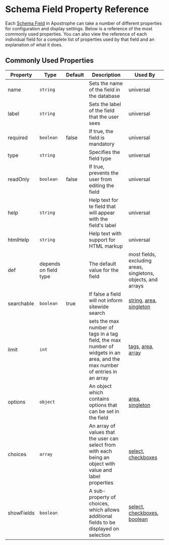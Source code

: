 
# Schema Field Property Reference

Each [Schema Field](/tutorials/advanced-development/schema-guide.md#guide-to-schema-field-types) in Apostrophe can take a number of different properties for configuration and display settings. Below is a reference of the most commonly used properties. You can also view the reference of each individual field for a complete list of properties used by that field and an explanation of what it does.

## Commonly Used Properties

| Property | Type | Default | Description | Used By |
|----------|------|---------|-------------|---------|
|name | `string` | | Sets the name of the field in the database | universal |
|label | `string` | | Sets the label of the field that the user sees | universal |
|required | `boolean` | false | If true, the field is mandatory | universal |
|type | `string` | | Specifies the field type | universal |
|readOnly | `boolean` | false | If true, prevents the user from editing the field | universal |
|help | `string` | | Help text for te field that will appear with the field's label | universal |
|htmlHelp | `string` | | Help text with support for HTML markup | universal |
|def | depends on field type | | The default value for the field | most fields, excluding areas, singletons, objects, and arrays |
|searchable | `boolean` | true | If false a field will not inform sitewide search | [string](field-types/string.md), [area](field-types/area.md), [singleton](field-types/singleton.md) |
|limit | `int` | | sets the max number of tags in a tag field, the max number of widgets in an area, and the max number of entries in an array  | [tags](field-types/tags.md), [area](field-types/area.md), [array](field-types/array.md)  |
|options | `object` | | An object which contains options that can be set in the field | [area](field-types/area.md), [singleton](field-types/singleton.md) |
|choices | `array` | | An array of values that the user can select from with each being an object with value and label properties | [select](field-types/select.md), [checkboxes](field-types/checkboxes.md) |
|showFields | `boolean` | | A sub-property of choices, which allows additional fields to be displayed on selection | [select](field-types/select.md), [checkboxes](field-types/checkboxes.md), [boolean](field-types/boolean.md) |
